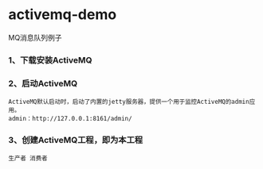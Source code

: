 # activemq-demo
MQ消息队列例子

### 1、下载安装ActiveMQ
### 2、启动ActiveMQ　
    ActiveMQ默认启动时，启动了内置的jetty服务器，提供一个用于监控ActiveMQ的admin应用。 
    admin：http://127.0.0.1:8161/admin/
### 3、创建ActiveMQ工程，即为本工程
    生产者 消费者
